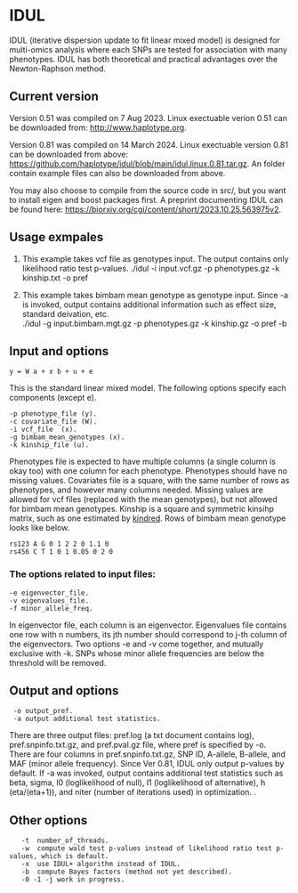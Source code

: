 # IDUL
IDUL (iterative dispersion update to fit linear mixed model) is designed for multi-omics analysis where each SNPs are tested for association with many phenotypes. IDUL has both theoretical and practical advantages over the Newton-Raphson method. 

## Current version 
Version 0.51 was compiled on 7 Aug 2023. Linux exectuable verion 0.51 can be downloaded from: http://www.haplotype.org.

Version 0.81 was compiled on 14 March 2024. Linux exectuable version 0.81 can be downloaded from above: https://github.com/haplotype/idul/blob/main/idul.linux.0.81.tar.gz. An folder contain example files can also be downloaded from above. 

You may also choose to compile from the source code in src/, but you want to install eigen and boost packages first. A preprint documenting IDUL can be found here: https://biorxiv.org/cgi/content/short/2023.10.25.563975v2. 

## Usage exmpales  
1) This example takes vcf file as genotypes input.  The output contains only likelihood ratio test p-values.
       ./idul -i input.vcf.gz -p phenotypes.gz -k kinship.txt -o pref 

2) This example takes bimbam mean genotype as genotype input. Since -a is invoked, output contains additional information such as effect size, standard deivation, etc.  
       ./idul -g input.bimbam.mgt.gz -p phenotypes.gz -k kinship.gz -o pref -b 

## Input and options  
    y = W a + x b + u + e 
This is the standard linear mixed model. The following options specify each components (except e). 

    -p phenotype_file (y). 
    -c covariate_file (W). 
    -i vcf_file  (x).  
    -g bimbam_mean_genotypes (x). 
    -k kinship_file (u).  
  
Phenotypes file is expected to have multiple columns (a single column is okay too) with one column for each phenotype. Phenotypes should have no missing values. Covariates file is a square, with the same number of rows as phenotypes, and however many columns needed. Missing values are allowed for vcf files (replaced with the mean genotypes), but not allowed for bimbam mean genotypes. Kinship is a square and symmetric kinsihp matrix, such as one estimated by [kindred](https://github.com/haplotype/kindred). Rows of bimbam mean genotype looks like below. 

    rs123 A G 0 1 2 2 0 1.1 0 
    rs456 C T 1 0 1 0.05 0 2 0 
  
### The options related to input files: 

    -e eigenvector_file.   
    -v eigenvalues_file.  
    -f minor_allele_freq. 
  
In eigenvector file, each column is an eigenvector. Eigenvalues file contains one row with n numbers, its jth number should correspond to j-th column of the eigenvectors. Two options -e and -v come together, and mutually exclusive with -k. 
SNPs whose minor allele frequencies are below the threshold will be removed. 

## Output and options

     -o output_pref. 
     -a output additional test statistics. 
    
There are three output files: pref.log (a txt document contains log), pref.snpinfo.txt.gz, and pref.pval.gz file, where pref is specified by -o. 
There are four columns in pref.snpinfo.txt.gz, SNP ID, A-allele, B-allele, and MAF (minor allele frequency). 
Since Ver 0.81, IDUL only output p-values by default.  If -a was invoked, output contains additional test statistics such as beta, sigma, l0 (loglikelihood of null), l1 (loglikelihood of alternative), h (eta/(eta+1)), and niter (number of iterations used) in optimization. .  


## Other options
       -t  number_of_threads.  
       -w  compute wald test p-values instead of likelihood ratio test p-values, which is default. 
       -x  use IDUL+ algorithm instead of IDUL. 
       -b  compute Bayes factors (method not yet described). 
       -0 -1 -j work in progress. 


